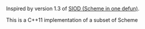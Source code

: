 Inspired by version 1.3 of
[SIOD (Scheme in one defun)](https://github.com/black13/siod88).

This is a C++11 implementation of a subset of Scheme